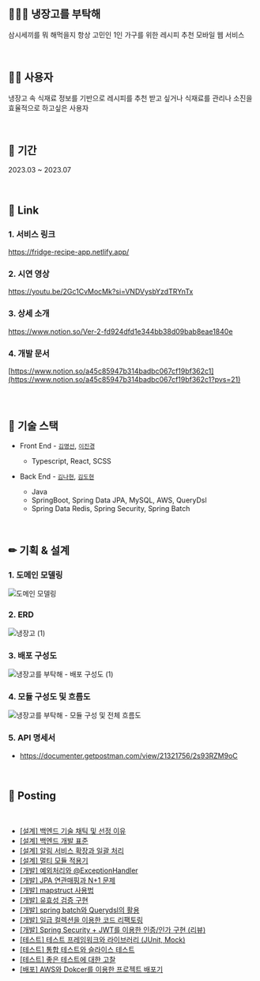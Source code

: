 ## 👨‍👨‍👧 냉장고를 부탁해
삼시세끼를 뭐 해먹을지 항상 고민인 1인 가구를 위한 레시피 추천 모바일 웹 서비스
 
<br>
 
 ## 🤷‍♂️ 사용자
 냉장고 속 식재료 정보를 기반으로 레시피를 추천 받고 싶거나 식재료를 관리나 소진을 효율적으로 하고싶은 사용자

<br>

## 📆 기간
2023.03 ~ 2023.07

<br>

## 🔗 Link

### 1. 서비스 링크

https://fridge-recipe-app.netlify.app/

### 2. 시연 영상

https://youtu.be/2Gc1CvMocMk?si=VNDVysbYzdTRYnTx

### 3. 상세 소개

https://www.notion.so/Ver-2-fd924dfd1e344bb38d09bab8eae1840e

### 4. 개발 문서

[https://www.notion.so/a45c85947b314badbc067cf19bf362c1](https://www.notion.so/a45c85947b314badbc067cf19bf362c1?pvs=21)

### 

<br>

## 📗 기술 스택

  - Front End - [`김명선`](https://github.com/mxxseonkim), [`이진경`](https://github.com/j-kyung99)
    - Typescript, React, SCSS
    
  - Back End - [`김나현`](https://github.com/xiu0327), [`김도현`](https://github.com/ehgus5825)
    - Java
    - SpringBoot, Spring Data JPA, MySQL, AWS, QueryDsl
    - Spring Data Redis, Spring Security, Spring Batch

<br>

## ✏ 기획 & 설계

### 1. 도메인 모델링
  ![도메인 모델링](https://github.com/xiu0327/2023-refrigerator-recipe/assets/78461009/bc31d72b-0fcd-4249-b2a0-99604bca79d5)

### 2. ERD
  ![냉장고 (1)](https://github.com/ehgus5825/2023-refrigerator-recipe/assets/57056674/c662d6b6-e33f-4f9d-8e2c-9b09d1d90e20)

### 3. 배포 구성도
  ![냉장고를 부탁해 - 배포 구성도 (1)](https://github.com/ehgus5825/2023-refrigerator-recipe/assets/57056674/9b0f13fb-c3d7-40f9-98ab-e64eb2a5a081)

### 4. 모듈 구성도 및 흐름도
  ![냉장고를 부탁해 - 모듈 구성 및 전체 흐름도](https://github.com/ehgus5825/2023-refrigerator-recipe/assets/57056674/bc3656c5-c495-46f1-9136-a02be2bcaac7)

### 5. API 명세서
  - https://documenter.getpostman.com/view/21321756/2s93RZM9oC

<br>

## 📝 Posting

<br>

- [[설계] 백엔드 기술 채틱 및 선정 이유](https://velog.io/@ehgus5825/%EB%83%89%EB%B6%80-%EB%B0%B1%EC%97%94%EB%93%9C-%EA%B8%B0%EC%88%A0-%EC%8A%A4%ED%83%9D-%EB%B0%8F-%EC%B1%84%ED%83%9D-%EC%9D%B4%EC%9C%A0)
- [[설계] 백엔드 개발 표준](https://velog.io/@ehgus5825/%EB%B0%B1%EC%97%94%EB%93%9C-%EA%B0%9C%EB%B0%9C-%ED%91%9C%EC%A4%80)
- [[설계] 알림 서비스 확장과 일괄 처리](https://velog.io/@ehgus5825/%EC%95%8C%EB%A6%BC-%EC%84%9C%EB%B9%84%EC%8A%A4%EC%9D%98-%ED%99%95%EC%9E%A5)
- [[설계] 멀티 모듈 적용기](https://velog.io/@ehgus5825/%EB%83%89%EB%B6%80-%EB%A9%80%ED%8B%B0-%EB%AA%A8%EB%93%88-%EC%A0%81%EC%9D%91%EA%B8%B0)
- [[개발] 예외처리와 @ExceptionHandler](https://velog.io/@ehgus5825/%ED%86%A0%EC%9D%B4%ED%94%84%EB%A1%9C%EC%A0%9D%ED%8A%B8)
- [[개발] JPA 연관매핑과 N+1 문제](https://velog.io/@ehgus5825/JPA-%EC%97%B0%EA%B4%80%EB%A7%A4%ED%95%91%EA%B3%BC-N1-%EB%AC%B8%EC%A0%9C)
- [[개발] mapstruct 사용법](https://velog.io/@ehgus5825/spring-mapStruct)
- [[개발] 유효성 검증 구현](https://velog.io/@ehgus5825/%EB%83%89%EB%B6%80-Bean-validation-%EC%A0%81%EC%9D%91%EA%B8%B0)
- [[개발] spring batch와 Querydsl의 활용](https://velog.io/@ehgus5825/%EB%83%89%EB%B6%80-spring-batch)
- [[개발] 일급 컬렉션을 이용한 코드 리팩토링](https://velog.io/@ehgus5825/%EA%B0%9C%EB%B0%9C-%EC%9D%BC%EA%B8%89-%EC%BB%AC%EB%A0%89%EC%85%98%EC%9D%84-%EC%9D%B4%EC%9A%A9%ED%95%9C-%EC%BD%94%EB%93%9C-%EB%A6%AC%ED%8C%A9%ED%86%A0%EB%A7%81-me8ubb46)
- [[개발] Spring Security + JWT를 이용한 인증/인가 구현 (리뷰)](https://velog.io/@ehgus5825/%EB%83%89%EB%B6%80-Spring-Security-JWT%EB%A5%BC-%EC%9D%B4%EC%9A%A9%ED%95%9C-%EC%9D%B8%EC%A6%9D%EC%9D%B8%EA%B0%80-%EA%B5%AC%ED%98%84)
- [[테스트] 테스트 프레임워크와 라이브러리 (JUnit, Mock)](https://velog.io/@ehgus5825/%EB%83%89%EB%B6%80-%EC%98%AC%EB%B0%94%EB%A5%B8-%ED%85%8C%EC%8A%A4%ED%8A%B8%EB%9E%80-%EB%AC%B4%EC%97%87%EC%9D%B8%EA%B0%80)
- [[테스트] 통합 테스트와 슬라이스 테스트](https://velog.io/@ehgus5825/%EB%83%89%EB%B6%80-%ED%86%B5%ED%95%A9-%ED%85%8C%EC%8A%A4%ED%8A%B8%EC%99%80-%EC%8A%AC%EB%9D%BC%EC%9D%B4%EC%8A%A4-%ED%85%8C%EC%8A%A4%ED%8A%B8)
- [[테스트] 좋은 테스트에 대한 고찰](https://velog.io/@ehgus5825/%EB%83%89%EB%B6%80-%EC%A2%8B%EC%9D%80-%ED%85%8C%EC%8A%A4%ED%8A%B8%EC%97%90-%EB%8C%80%ED%95%9C-%EA%B3%A0%EC%B0%B0)
- [[배포] AWS와 Dokcer를 이용한 프로젝트 배포기](https://velog.io/@ehgus5825/%EB%83%89%EB%B6%80-%EB%B0%B0%EC%B9%98-%EC%84%9C%EB%B2%84-%EB%B0%B0%ED%8F%AC%ED%95%98%EA%B8%B0-feat.-jenkins)

<br>
  

